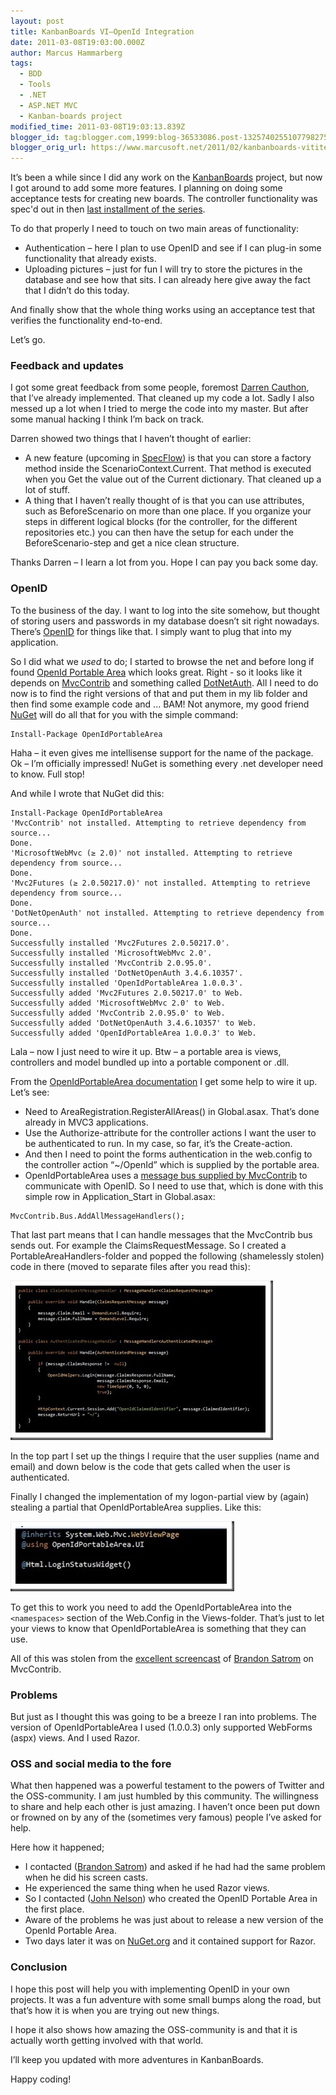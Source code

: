 ```yaml
---
layout: post
title: KanbanBoards VI–OpenId Integration
date: 2011-03-08T19:03:00.000Z
author: Marcus Hammarberg
tags:
  - BDD
  - Tools
  - .NET
  - ASP.NET MVC
  - Kanban-boards project
modified_time: 2011-03-08T19:03:13.839Z
blogger_id: tag:blogger.com,1999:blog-36533086.post-1325740255107798275
blogger_orig_url: https://www.marcusoft.net/2011/02/kanbanboards-vititeln-har-or-else.html
---
```


It’s been a while since I did any work on the [KanbanBoards](https://www.marcusoft.net/search/label/KanbanBoards) project, but now I got around to add some more features. I planning on doing some acceptance tests for creating new boards. The controller functionality was spec'd out in then [last installment of the series](https://www.marcusoft.net/2011/02/kanbanboards-vcreating-new-boards.html).

To do that properly I need to touch on two main areas of functionality:

- Authentication – here I plan to use OpenID and see if I can plug-in some functionality that already exists.
- Uploading pictures – just for fun I will try to store the pictures in the database and see how that sits. I can already here give away the fact that I didn’t do this today.

And finally show that the whole thing works using an acceptance test that verifies the functionality end-to-end.

Let’s go.

### Feedback and updates

I got some great feedback from some people, foremost [Darren Cauthon](http://www.cauthon.com), that I’ve already implemented. That cleaned up my code a lot. Sadly I also messed up a lot when I tried to merge the code into my master. But after some manual hacking I think I’m back on track.

Darren showed two things that I haven’t thought of earlier:

- A new feature (upcoming in [SpecFlow](http://www.specflow.org)) is that you can store a factory method inside the ScenarioContext.Current. That method is executed when you Get the value out of the Current dictionary. That cleaned up a lot of stuff.
- A thing that I haven’t really thought of is that you can use attributes, such as BeforeScenario on more than one place. If you organize your steps in different logical blocks (for the controller, for the different repositories etc.) you can then have the setup for each under the BeforeScenario-step and get a nice clean structure.

Thanks Darren – I learn a lot from you. Hope I can pay you back some day.

### OpenID

To the business of the day. I want to log into the site somehow, but thought of storing users and passwords in my database doesn’t sit right nowadays. There’s [OpenID](http://openid.net/get-an-openid/what-is-openid/) for things like that. I simply want to plug that into my application.

So I did what we *used* to do; I started to browse the net and before long if found [OpenId Portable Area](http://openidportablearea.codeplex.com) which looks great. Right - so it looks like it depends on [MvcContrib](http://mvccontrib.codeplex.com/) and something called [DotNetAuth](http://www.dotnetopenauth.net/). All I need to do now is to find the right versions of that and put them in my lib folder and then find some example code and ... BAM! Not anymore, my good friend [NuGet](http://nuget.codeplex.com/) will do all that for you with the simple command:

```text
Install-Package OpenIdPortableArea
```

Haha – it even gives me intellisense support for the name of the package. Ok – I’m officially impressed! NuGet is something every .net developer need to know. Full stop!

And while I wrote that NuGet did this:

```text
Install-Package OpenIdPortableArea
'MvcContrib' not installed. Attempting to retrieve dependency from source...
Done.
'MicrosoftWebMvc (≥ 2.0)' not installed. Attempting to retrieve dependency from source...
Done.
'Mvc2Futures (≥ 2.0.50217.0)' not installed. Attempting to retrieve dependency from source...
Done.
'DotNetOpenAuth' not installed. Attempting to retrieve dependency from source...
Done.
Successfully installed 'Mvc2Futures 2.0.50217.0'.
Successfully installed 'MicrosoftWebMvc 2.0'.
Successfully installed 'MvcContrib 2.0.95.0'.
Successfully installed 'DotNetOpenAuth 3.4.6.10357'.
Successfully installed 'OpenIdPortableArea 1.0.0.3'.
Successfully added 'Mvc2Futures 2.0.50217.0' to Web.
Successfully added 'MicrosoftWebMvc 2.0' to Web.
Successfully added 'MvcContrib 2.0.95.0' to Web.
Successfully added 'DotNetOpenAuth 3.4.6.10357' to Web.
Successfully added 'OpenIdPortableArea 1.0.0.3' to Web.
```

Lala – now I just need to wire it up. Btw – a portable area is views, controllers and model bundled up into a portable component or .dll.

From the [OpenIdPortableArea documentation](http://openidportablearea.codeplex.com/documentation) I get some help to wire it up. Let’s see:

- Need to AreaRegistration.RegisterAllAreas() in Global.asax. That’s done already in MVC3 applications.
- Use the Authorize-attribute for the controller actions I want the user to be authenticated to run. In my case, so far, it’s the Create-action.
- And then I need to point the forms authentication in the web.config to the controller action “~/OpenId” which is supplied by the portable area.
- OpenIdPortableArea uses a [message bus supplied by MvcContrib](http://www.code-magazine.com/article.aspx?quickid=1003111&amp;page=4) to communicate with OpenID. So I need to use that, which is done with this simple row in Application_Start in Global.asax:

```text
MvcContrib.Bus.AddAllMessageHandlers();
```

That last part means that I can handle messages that the MvcContrib bus sends out. For example the ClaimsRequestMessage. So I created a PortableAreaHandlers-folder and popped the following (shamelessly stolen) code in there (moved to separate files after you read this):

![openid message handlers](/img/openid%2520message%2520handlers_thumb.jpg)

In the top part I set up the things I require that the user supplies (name and email) and down below is the code that gets called when the user is authenticated.

Finally I changed the implementation of my logon-partial view by (again) stealing a partial that OpenIdPortableArea supplies. Like this:

![openIdPortableArea login widget](/img/openidportablearea%2520loginwidget_thumb.jpg)

To get this to work you need to add the OpenIdPortableArea into the `<namespaces>` section of the Web.Config in the Views-folder. That’s just to let your views to know that OpenIdPortableArea is something that they can use.

All of this was stolen from the [excellent screencast](http://www.userinexperience.com/post/Mvc-Screencast-4-MvcContrib.aspx) of [Brandon Satrom](http://stackoverflow.com/users/380135/brandon-satrom) on MvcContrib.

### Problems

But just as I thought this was going to be a breeze I ran into problems. The version of OpenIdPortableArea I used (1.0.0.3) only supported WebForms (aspx) views. And I used Razor.

### OSS and social media to the fore

What then happened was a powerful testament to the powers of Twitter and the OSS-community. I am just humbled by this community. The willingness to share and help each other is just amazing. I haven’t once been put down or frowned on by any of the (sometimes very famous) people I’ve asked for help.

Here how it happened;

- I contacted ([Brandon Satrom](http://twitter.com/brandonsatrom)) and asked if he had had the same problem when he did his screen casts.
- He experienced the same thing when he used Razor views.
- So I contacted ([John Nelson](http://twitter.com/johncoder)) who created the OpenID Portable Area in the first place.
- Aware of the problems he was just about to release a new version of the OpenId Portable Area.
- Two days later it was on [NuGet.org](http://nuget.org/) and it contained support for Razor.

### Conclusion

I hope this post will help you with implementing OpenID in your own projects. It was a fun adventure with some small bumps along the road, but that’s how it is when you are trying out new things.

I hope it also shows how amazing the OSS-community is and that it is actually worth getting involved with that world.

I’ll keep you updated with more adventures in KanbanBoards.

Happy coding!
